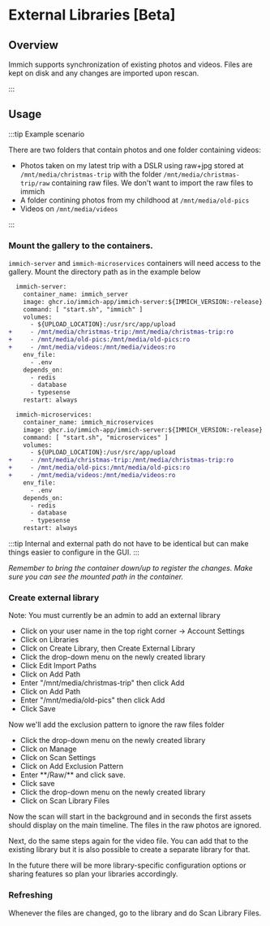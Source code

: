 # External Libraries [Beta]

## Overview

Immich supports synchronization of existing photos and videos. Files are kept on disk and any changes are imported upon rescan.

:::

## Usage

:::tip Example scenario

There are two folders that contain photos and one folder containing videos:

- Photos taken on my latest trip with a DSLR using raw+jpg stored at `/mnt/media/christmas-trip` with the folder `/mnt/media/christmas-trip/raw` containing raw files. We don't want to import the raw files to immich
- A folder contining photos from my childhood at `/mnt/media/old-pics`
- Videos on `/mnt/media/videos`

:::

### Mount the gallery to the containers.

`immich-server` and `immich-microservices` containers will need access to the gallery. Mount the directory path as in the example below

```diff title="docker-compose.yml"
  immich-server:
    container_name: immich_server
    image: ghcr.io/immich-app/immich-server:${IMMICH_VERSION:-release}
    command: [ "start.sh", "immich" ]
    volumes:
      - ${UPLOAD_LOCATION}:/usr/src/app/upload
+     - /mnt/media/christmas-trip:/mnt/media/christmas-trip:ro
+     - /mnt/media/old-pics:/mnt/media/old-pics:ro
+     - /mnt/media/videos:/mnt/media/videos:ro
    env_file:
      - .env
    depends_on:
      - redis
      - database
      - typesense
    restart: always

  immich-microservices:
    container_name: immich_microservices
    image: ghcr.io/immich-app/immich-server:${IMMICH_VERSION:-release}
    command: [ "start.sh", "microservices" ]
    volumes:
      - ${UPLOAD_LOCATION}:/usr/src/app/upload
+     - /mnt/media/christmas-trip:/mnt/media/christmas-trip:ro
+     - /mnt/media/old-pics:/mnt/media/old-pics:ro
+     - /mnt/media/videos:/mnt/media/videos:ro
    env_file:
      - .env
    depends_on:
      - redis
      - database
      - typesense
    restart: always
```

:::tip
Internal and external path do not have to be identical but can make things easier to configure in the GUI.
:::

_Remember to bring the container down/up to register the changes. Make sure you can see the mounted path in the container._

### Create external library

Note: You must currently be an admin to add an external library

- Click on your user name in the top right corner -> Account Settings
- Click on Libraries
- Click on Create Library, then Create External Library
- Click the drop-down menu on the newly created library
- Click Edit Import Paths
- Click on Add Path
- Enter "/mnt/media/christmas-trip" then click Add
- Click on Add Path
- Enter "/mnt/media/old-pics" then click Add
- Click Save

Now we'll add the exclusion pattern to ignore the raw files folder

- Click the drop-down menu on the newly created library
- Click on Manage
- Click on Scan Settings
- Click on Add Exclusion Pattern
- Enter \*\*/Raw/\*\* and click save.
- Click save
- Click the drop-down menu on the newly created library
- Click on Scan Library Files

Now the scan will start in the background and in seconds the first assets should display on the main timeline. The files in the raw photos are ignored.

Next, do the same steps again for the video file. You can add that to the existing library but it is also possible to create a separate library for that.

In the future there will be more library-specific configuration options or sharing features so plan your libraries accordingly.

### Refreshing

Whenever the files are changed, go to the library and do Scan Library Files.
